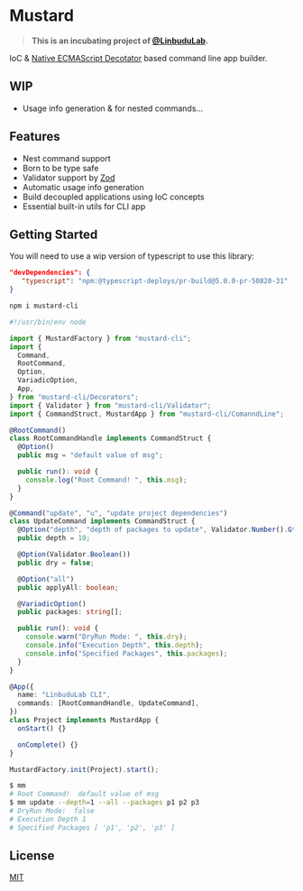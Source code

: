 # Mustard

> **This is an incubating project of [@LinbuduLab](https://github.com/LinbuduLab).**

IoC & [Native ECMAScript Decotator](https://github.com/tc39/proposal-decorators) based command line app builder.

## WIP

- Usage info generation & for nested commands...

## Features

- Nest command support
- Born to be type safe
- Validator support by [Zod](https://github.com/colinhacks/zod)
- Automatic usage info generation
- Build decoupled applications using IoC concepts
- Essential built-in utils for CLI app

## Getting Started

You will need to use a wip version of typescript to use this library:

```json
"devDependencies": {
   "typescript": "npm:@typescript-deploys/pr-build@5.0.0-pr-50820-31"
}
```

```bash
npm i mustard-cli
```

```typescript
#!/usr/bin/env node

import { MustardFactory } from "mustard-cli";
import {
  Command,
  RootCommand,
  Option,
  VariadicOption,
  App,
} from "mustard-cli/Decorators";
import { Validator } from "mustard-cli/Validator";
import { CommandStruct, MustardApp } from "mustard-cli/ComanndLine";

@RootCommand()
class RootCommandHandle implements CommandStruct {
  @Option()
  public msg = "default value of msg";

  public run(): void {
    console.log("Root Command! ", this.msg);
  }
}

@Command("update", "u", "update project dependencies")
class UpdateCommand implements CommandStruct {
  @Option("depth", "depth of packages to update", Validator.Number().Gte(1))
  public depth = 10;

  @Option(Validator.Boolean())
  public dry = false;

  @Option("all")
  public applyAll: boolean;

  @VariadicOption()
  public packages: string[];

  public run(): void {
    console.warn("DryRun Mode: ", this.dry);
    console.info("Execution Depth", this.depth);
    console.info("Specified Packages", this.packages);
  }
}

@App({
  name: "LinbuduLab CLI",
  commands: [RootCommandHandle, UpdateCommand],
})
class Project implements MustardApp {
  onStart() {}

  onComplete() {}
}

MustardFactory.init(Project).start();
```

```bash
$ mm
# Root Command!  default value of msg
$ mm update --depth=1 --all --packages p1 p2 p3
# DryRun Mode:  false
# Execution Depth 1
# Specified Packages [ 'p1', 'p2', 'p3' ]
```

## License

[MIT](LICENSE)
